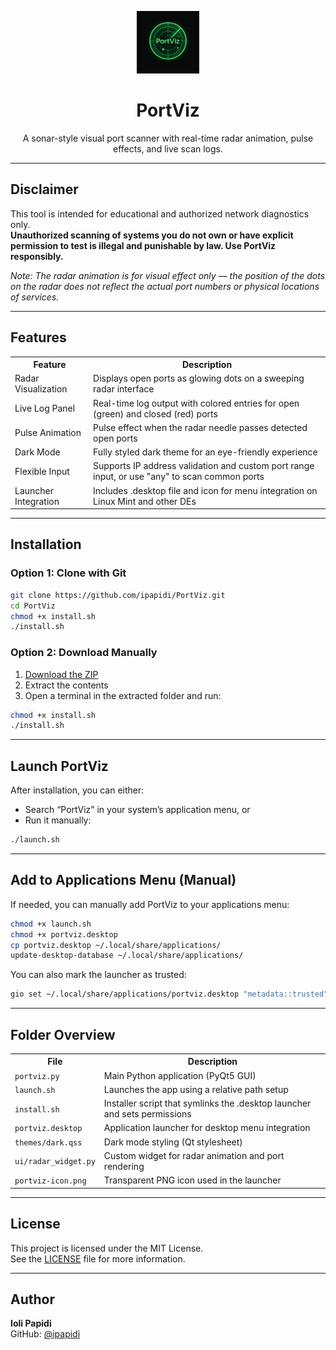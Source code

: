<p align="center">
  <img src="portviz-icon.png" width="100" alt="PortViz icon">
</p>

<h1 align="center">PortViz</h1>

<p align="center">
  A sonar-style visual port scanner with real-time radar animation, pulse effects, and live scan logs.
</p>

---

## Disclaimer

This tool is intended for educational and authorized network diagnostics only.  
**Unauthorized scanning of systems you do not own or have explicit permission to test is illegal and punishable by law. Use PortViz responsibly.**  

*Note: The radar animation is for visual effect only — the position of the dots on the radar does not reflect the actual port numbers or physical locations of services.*

---

## Features

<table>
  <tr>
    <th>Feature</th>
    <th>Description</th>
  </tr>
  <tr>
    <td>Radar Visualization</td>
    <td>Displays open ports as glowing dots on a sweeping radar interface</td>
  </tr>
  <tr>
    <td>Live Log Panel</td>
    <td>Real-time log output with colored entries for open (green) and closed (red) ports</td>
  </tr>
  <tr>
    <td>Pulse Animation</td>
    <td>Pulse effect when the radar needle passes detected open ports</td>
  </tr>
  <tr>
    <td>Dark Mode</td>
    <td>Fully styled dark theme for an eye-friendly experience</td>
  </tr>
  <tr>
    <td>Flexible Input</td>
    <td>Supports IP address validation and custom port range input, or use "any" to scan common ports</td>
  </tr>
  <tr>
    <td>Launcher Integration</td>
    <td>Includes .desktop file and icon for menu integration on Linux Mint and other DEs</td>
  </tr>
</table>

---

## Installation

### Option 1: Clone with Git

```bash
git clone https://github.com/ipapidi/PortViz.git
cd PortViz
chmod +x install.sh
./install.sh
```

### Option 2: Download Manually

1. [Download the ZIP](https://github.com/ipapidi/PortViz/archive/refs/heads/main.zip)
2. Extract the contents
3. Open a terminal in the extracted folder and run:

```bash
chmod +x install.sh
./install.sh
```

---

## Launch PortViz

After installation, you can either:

- Search “PortViz” in your system’s application menu, or
- Run it manually:

```bash
./launch.sh
```

---

## Add to Applications Menu (Manual)

If needed, you can manually add PortViz to your applications menu:

```bash
chmod +x launch.sh
chmod +x portviz.desktop
cp portviz.desktop ~/.local/share/applications/
update-desktop-database ~/.local/share/applications/
```

You can also mark the launcher as trusted:

```bash
gio set ~/.local/share/applications/portviz.desktop "metadata::trusted" yes
```

---

## Folder Overview

<table>
  <tr>
    <th>File</th>
    <th>Description</th>
  </tr>
  <tr>
    <td><code>portviz.py</code></td>
    <td>Main Python application (PyQt5 GUI)</td>
  </tr>
  <tr>
    <td><code>launch.sh</code></td>
    <td>Launches the app using a relative path setup</td>
  </tr>
  <tr>
    <td><code>install.sh</code></td>
    <td>Installer script that symlinks the .desktop launcher and sets permissions</td>
  </tr>
  <tr>
    <td><code>portviz.desktop</code></td>
    <td>Application launcher for desktop menu integration</td>
  </tr>
  <tr>
    <td><code>themes/dark.qss</code></td>
    <td>Dark mode styling (Qt stylesheet)</td>
  </tr>
  <tr>
    <td><code>ui/radar_widget.py</code></td>
    <td>Custom widget for radar animation and port rendering</td>
  </tr>
  <tr>
    <td><code>portviz-icon.png</code></td>
    <td>Transparent PNG icon used in the launcher</td>
  </tr>
</table>

---

## License

This project is licensed under the MIT License.  
See the [LICENSE](LICENSE) file for more information.

---

## Author

**Ioli Papidi**  
GitHub: [@ipapidi](https://github.com/ipapidi)
